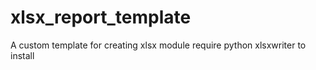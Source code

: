# xlsx_report_template
A custom template for creating xlsx module
require python xlsxwriter to install

